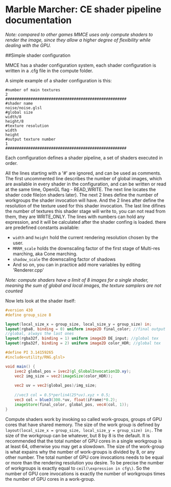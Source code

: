 # Marble Marcher: CE shader pipeline documentation

*Note: compared to other games MMCE uses only compute shaders to render the image, since they allow a higher degree of flexibility while dealing with the GPU.*

##Simple shader configuration

MMCE has a shader configuration system, each shader configuration is written in a .cfg file in the compute folder.

A simple example of a shader configuration is this:

```
#number of main textures
2
#####################################################
#shader name
noise/noise.glsl
#global size
width/8
height/8
#texture resolution
width
height
#output texture number
1
#####################################################
```

Each comfiguration defines a shader pipeline, a set of shaders executed in order.

All the lines starting with a '#' are ignored, and can be used as comments.
The first uncommented line describes the number of global images, which are available in every shader in the configuration, and can be written or read at the same time, OpenGL flag - READ_WRITE.
The next line locates the shader code file(on shaders later).
The next 2 lines define the number of workgroups the shader invocation will have. 
And the 2 lines after define the resolution of the texture used for this shader invocation. 
The last line difines the number of textures this shader stage will write to, you can not read from them, they are WRITE_ONLY.
The lines with numbers can hold any expression, and it will be calculated after the shader confing is loaded. there are predefined constants available:
- `width` and `height` hold the current rendering resolution chosen by the user.
- `MRRM_scale` holds the downscaling factor of the first stage of Multi-res marching, aka Cone marching.
- `shadow_scale` the downscaling factor of shadows
- And so on, you can in practice add more variables by editing 'Renderer.cpp'

*Note: compute shaders have a limit of 8 images for a single shader, meaning the sum of global and local images, the texture samplers are not counted*

Now lets look at the shader itself:

```glsl
#version 430
#define group_size 8

layout(local_size_x = group_size, local_size_y = group_size) in;
layout(rgba8, binding = 0) uniform image2D final_color; //final output texture 1 (used as final color)
//global, always the last ones
layout(rgba32f, binding = 1) uniform image2D DE_input; //global tex
layout(rgba32f, binding = 2) uniform image2D color_HDR; //global tex

#define PI 3.14159265
#include<utility/RNG.glsl>

void main() {
	ivec2 global_pos = ivec2(gl_GlobalInvocationID.xy);
	vec2 img_size = vec2(imageSize(color_HDR));
	
	vec2 uv = vec2(global_pos)/img_size;
	
	//vec3 col = 0.5*perlin4(25*uv).xyz + 0.5;
	vec3 col = blue3(300.*uv, float(iFrame)*0.2);
	imageStore(final_color, global_pos, vec4(col, 1));	 
}
```

Compute shaders work by invoking so called work-groups, groups of GPU cores that have shared memory. The size of the work group is defined by `layout(local_size_x = group_size, local_size_y = group_size) in;`. The size of the workgroup can be whatever, but 8 by 8 is the default. It is recommended that the total number of GPU cores in a single workgroup is at least 64, otherwise you may get a slowdown. 
The size of the work-group is what expains why the number of work-groups is divided by 8, or any other number. The total number of GPU core invocations needs to be equal or more than the rendering resolution you desire. To be precise the number of workgroups is exactly equal to `ceil(\expression in cfg\)`. So the number of GPU core invocations is exactly the number of workgroups times the number of GPU cores in a work-group.



